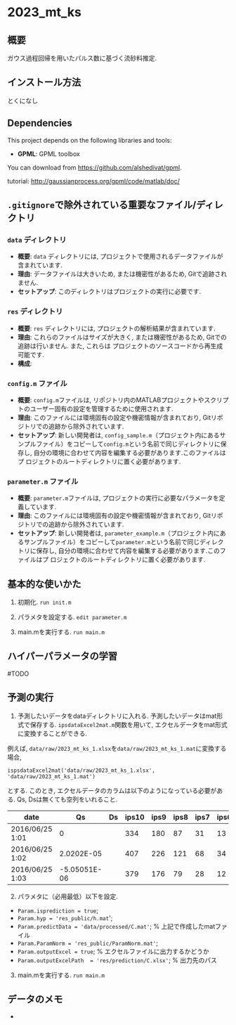 # 2023_mt_ks

## 概要
ガウス過程回帰を用いたパルス数に基づく流砂料推定.

## インストール方法
とくになし

## Dependencies

This project depends on the following libraries and tools:

- **GPML**: GPML toolbox 

You can download from https://github.com/alshedivat/gpml.

tutorial: http://gaussianprocess.org/gpml/code/matlab/doc/

## `.gitignore`で除外されている重要なファイル/ディレクトリ

### `data` ディレクトリ
- **概要**: `data` ディレクトリには, プロジェクトで使用されるデータファイルが含まれています.
- **理由**: データファイルは大きいため, または機密性があるため, Gitで追跡されません.
- **セットアップ**: このディレクトリはプロジェクトの実行に必要です.

### `res` ディレクトリ
- **概要**: `res` ディレクトリには, プロジェクトの解析結果が含まれています. 
- **理由**: これらのファイルはサイズが大きく, または機密性があるため, Gitでの追跡は行いません. また, これらは
プロジェクトのソースコードから再生成可能です. 
- **構成**:

### `config.m` ファイル
- **概要**: `config.m`ファイルは, リポジトリ内のMATLABプロジェクトやスクリプトのユーザー固有の設定を管理するために使用されます.
- **理由**: このファイルには環境固有の設定や機密情報が含まれており, Gitリポジトリでの追跡から除外されています. 
- **セットアップ**: 新しい開発者は, `config_sample.m`（プロジェクト内にあるサンプルファイル）をコピーして`config.m`という名前で同じディレクトリに保存し, 自分の環境に合わせて内容を編集する必要があります.このファイルはプ
ロジェクトのルートディレクトリに置く必要があります.


### `parameter.m` ファイル
- **概要**: `parameter.m`ファイルは, プロジェクトの実行に必要なパラメータを定義しています.
- **理由**: このファイルには環境固有の設定や機密情報が含まれており, Gitリポジトリでの追跡から除外されています. 
- **セットアップ**: 新しい開発者は, `parameter_example.m`（プロジェクト内にあるサンプルファイル）をコピーして`parameter.m`という名前で同じディレクトリに保存し, 自分の環境に合わせて内容を編集する必要があります.このファイルはプ
ロジェクトのルートディレクトリに置く必要があります.

## 基本的な使いかた
1. 初期化.
```run init.m```

2. パラメタを設定する.
```edit parameter.m```

3. main.mを実行する.
```run main.m```

## ハイパーパラメータの学習
#TODO

## 予測の実行
1. 予測したいデータをdataディレクトリに入れる. 予測したいデータはmat形式で保存する. 
`ipsdataExcel2mat.m`関数を用いて, エクセルデータをmat形式に変換することができる. 

例えば, `data/raw/2023_mt_ks_1.xlsx`を`data/raw/2023_mt_ks_1.mat`に変換する場合, 

```ispsdataExcel2mat('data/raw/2023_mt_ks_1.xlsx', 'data/raw/2023_mt_ks_1.mat')```

とする. このとき, エクセルデータのカラムは以下のようになっている必要がある. Qs, Dsは無くても空列をいれること. 

| date            | Qs            | Ds | ips10 | ips9 | ips8 | ips7 | ips6 | ips5 | ips4 | ips3 | ips2 | ips1 |
| --------------- | ------------- | -- | ----- | ---- | ---- | ---- | ---- | ---- | ---- | ---- | ---- | ---- |
| 2016/06/25 1:01 | 0             |    | 334   | 180  | 87   | 31   | 13   | 5    | 3    | 2    | 1    | 1    |
| 2016/06/25 1:02 | 2.0202E-05    |    | 407   | 226  | 121  | 68   | 34   | 16   | 6    | 3    | 2    | 2    |
| 2016/06/25 1:03 | \-5.05051E-06 |    | 379   | 176  | 79   | 28   | 12   | 8    | 5    | 2    | 2    | 1    |

2. パラメタに（必用最低）以下を設定. 
- `Param.isprediction = true`; 
- `Param.hyp = 'res_public/h.mat`';
- `Param.predictData = 'data/processed/C.mat'`; % 上記で作成したmatファイル
- `Param.ParamNorm = 'res_public/ParamNorm.mat'`;
- `Param.outputExcel = true`; % エクセルファイルに出力するかどうか
- `Param.outputExcelPath  = 'res/prediction/C.xlsx'`; % 出力先のパス

3. main.mを実行する.
```run main.m```



## データのメモ
- 
